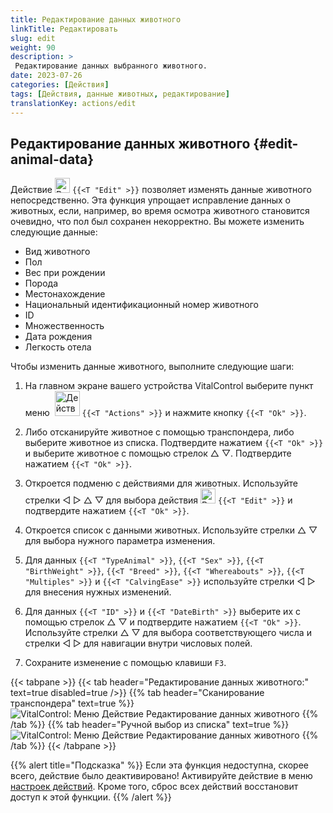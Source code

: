 ```yaml
---
title: Редактирование данных животного
linkTitle: Редактировать
slug: edit
weight: 90
description: >
 Редактирование данных выбранного животного.
date: 2023-07-26
categories: [Действия]
tags: [Действия, данные животных, редактирование]
translationKey: actions/edit
---
```


## Редактирование данных животного {#edit-animal-data}

Действие <img src="/icons/actions/edit.svg" width="24" align="bottom" alt="Редактировать" /> `{{<T "Edit" >}}` позволяет изменять данные животного непосредственно. Эта функция упрощает исправление данных о животных, если, например, во время осмотра животного становится очевидно, что пол был сохранен некорректно. Вы можете изменить следующие данные:

- Вид животного
- Пол
- Вес при рождении
- Порода
- Местонахождение
- Национальный идентификационный номер животного
- ID
- Множественность
- Дата рождения
- Легкость отела

Чтобы изменить данные животного, выполните следующие шаги:

1. На главном экране вашего устройства VitalControl выберите пункт меню &nbsp;<img src="/icons/actions.svg" width="40" align="bottom" alt="Действия" /> `{{<T "Actions" >}}` и нажмите кнопку `{{<T "Ok" >}}`.

2. Либо отсканируйте животное с помощью транспондера, либо выберите животное из списка. Подтвердите нажатием `{{<T "Ok" >}}` и выберите животное с помощью стрелок △ ▽. Подтвердите нажатием `{{<T "Ok" >}}`.

3. Откроется подменю с действиями для животных. Используйте стрелки ◁ ▷ △ ▽ для выбора действия <img src="/icons/actions/edit.svg" width="24" align="bottom" alt="Редактировать" /> `{{<T "Edit" >}}` и подтвердите нажатием `{{<T "Ok" >}}`.

4. Откроется список с данными животных. Используйте стрелки △ ▽ для выбора нужного параметра изменения.

5. Для данных `{{<T "TypeAnimal" >}}`, `{{<T "Sex" >}}`, `{{<T "BirthWeight" >}}`, `{{<T "Breed" >}}`, `{{<T "Whereabouts" >}}`, `{{<T "Multiples" >}}` и `{{<T "CalvingEase" >}}` используйте стрелки ◁ ▷ для внесения нужных изменений.

6. Для данных `{{<T "ID" >}}` и `{{<T "DateBirth" >}}` выберите их с помощью стрелок △ ▽ и подтвердите нажатием `{{<T "Ok" >}}`. Используйте стрелки △ ▽ для выбора соответствующего числа и стрелки ◁ ▷ для навигации внутри числовых полей.

7. Сохраните изменение с помощью клавиши `F3`.

{{< tabpane >}}
{{< tab header="Редактирование данных животного:" text=true disabled=true />}}
{{% tab header="Сканирование транспондера" text=true %}}
![VitalControl: Меню Действие Редактирование данных животного](../images/edit-scan.png "Редактирование данных животного")
{{% /tab %}}
{{% tab header="Ручной выбор из списка" text=true %}}
![VitalControl: Меню Действие Редактирование данных животного](../images/edit.png "Редактирование данных животного")
{{% /tab %}}
{{< /tabpane >}}

{{% alert title="Подсказка" %}}
Если эта функция недоступна, скорее всего, действие было деактивировано! Активируйте действие в меню [настроек действий](../setting/). Кроме того, сброс всех действий восстановит доступ к этой функции.
{{% /alert %}}
